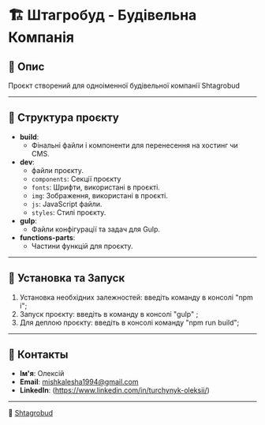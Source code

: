 # 🏗️ Штагробуд - Будівельна Компанія

## 📌 Опис

Проєкт створений для одноіменної будівельної компанії Shtagrobud

---

## 📂 Структура проєкту

- **build**:
  - Фінальні файли і компоненти для перенесення на хостинг чи CMS.
- **dev**:
  - файли проєкту.
  - `components`: Секції проєкту
  - `fonts`: Шрифти, використані в проєкті.
  - `img`: Зображення, використані в проєкті.
  - `js`: JavaScript файли.
  - `styles`: Стилі проєкту.
- **gulp**:
  - Файли конфігурації та задач для Gulp.
- **functions-parts**:
  - Частини функцій для проєкту.

---

## 🚀 Установка та Запуск

1. Установка необхідних залежностей: введіть команду в консолі "npm i";
2. Запуск проєкту: введіть в команду в консолі "gulp" ;
3. Для деплою проєкту: введіть в консолі команду "npm run build";

---

## 🤝 Контакты

- **Ім'я**: Олексій
- **Email**: mishkalesha1994@gmail.com
- **LinkedIn**: (https://www.linkedin.com/in/turchynyk-oleksii/)

---

🔗 [Shtagrobud](http://shtagrobud.com/)
